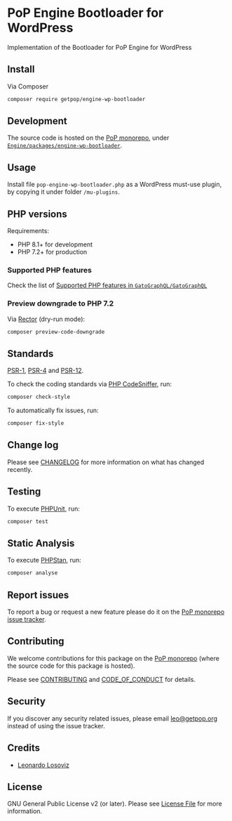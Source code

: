 # PoP Engine Bootloader for WordPress

<!--
[![Build Status][ico-travis]][link-travis]
[![Quality Score][ico-code-quality]][link-code-quality]
[![Software License][ico-license]](LICENSE.md)
[![Latest Version on Packagist][ico-version]][link-packagist]
[![Coverage Status][ico-scrutinizer]][link-scrutinizer]
[![Total Downloads][ico-downloads]][link-downloads]
-->

Implementation of the Bootloader for PoP Engine for WordPress

## Install

Via Composer

``` bash
composer require getpop/engine-wp-bootloader
```

## Development

The source code is hosted on the [PoP monorepo](https://github.com/GatoGraphQL/GatoGraphQL), under [`Engine/packages/engine-wp-bootloader`](https://github.com/GatoGraphQL/GatoGraphQL/tree/master/layers/Engine/packages/engine-wp-bootloader).

## Usage

Install file `pop-engine-wp-bootloader.php` as a WordPress must-use plugin, by copying it under folder `/mu-plugins`.

## PHP versions

Requirements:

- PHP 8.1+ for development
- PHP 7.2+ for production

### Supported PHP features

Check the list of [Supported PHP features in `GatoGraphQL/GatoGraphQL`](https://github.com/GatoGraphQL/GatoGraphQL/blob/master/docs/supported-php-features.md)

### Preview downgrade to PHP 7.2

Via [Rector](https://github.com/rectorphp/rector) (dry-run mode):

```bash
composer preview-code-downgrade
```

## Standards

[PSR-1](https://www.php-fig.org/psr/psr-1), [PSR-4](https://www.php-fig.org/psr/psr-4) and [PSR-12](https://www.php-fig.org/psr/psr-12).

To check the coding standards via [PHP CodeSniffer](https://github.com/squizlabs/PHP_CodeSniffer), run:

``` bash
composer check-style
```

To automatically fix issues, run:

``` bash
composer fix-style
```

## Change log

Please see [CHANGELOG](CHANGELOG.md) for more information on what has changed recently.

## Testing

To execute [PHPUnit](https://phpunit.de/), run:

``` bash
composer test
```

## Static Analysis

To execute [PHPStan](https://github.com/phpstan/phpstan), run:

``` bash
composer analyse
```

## Report issues

To report a bug or request a new feature please do it on the [PoP monorepo issue tracker](https://github.com/GatoGraphQL/GatoGraphQL/issues).

## Contributing

We welcome contributions for this package on the [PoP monorepo](https://github.com/GatoGraphQL/GatoGraphQL) (where the source code for this package is hosted).

Please see [CONTRIBUTING](CONTRIBUTING.md) and [CODE_OF_CONDUCT](CODE_OF_CONDUCT.md) for details.

## Security

If you discover any security related issues, please email leo@getpop.org instead of using the issue tracker.

## Credits

- [Leonardo Losoviz][link-author]

## License

GNU General Public License v2 (or later). Please see [License File](LICENSE.md) for more information.

[ico-version]: https://img.shields.io/packagist/v/getpop/engine-wp-bootloader.svg?style=flat-square
[ico-license]: https://img.shields.io/badge/license-GPLv2-brightgreen.svg?style=flat-square
[ico-travis]: https://img.shields.io/travis/getpop/engine-wp-bootloader/master.svg?style=flat-square
[ico-scrutinizer]: https://img.shields.io/scrutinizer/coverage/g/getpop/engine-wp-bootloader.svg?style=flat-square
[ico-code-quality]: https://img.shields.io/scrutinizer/g/getpop/engine-wp-bootloader.svg?style=flat-square
[ico-downloads]: https://img.shields.io/packagist/dt/getpop/engine-wp-bootloader.svg?style=flat-square

[link-packagist]: https://packagist.org/packages/getpop/engine-wp-bootloader
[link-travis]: https://travis-ci.org/getpop/engine-wp-bootloader
[link-scrutinizer]: https://scrutinizer-ci.com/g/getpop/engine-wp-bootloader/code-structure
[link-code-quality]: https://scrutinizer-ci.com/g/getpop/engine-wp-bootloader
[link-downloads]: https://packagist.org/packages/getpop/engine-wp-bootloader
[link-contributors]: ../../../../../../contributors
[link-author]: https://github.com/leoloso
